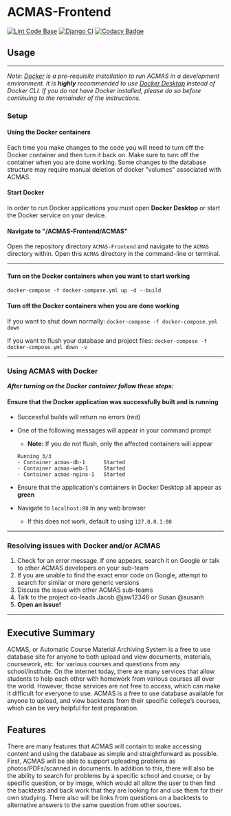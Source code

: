 # ACMAS-Frontend

[![Lint Code Base](https://github.com/ACMAS/ACMAS-Frontend/actions/workflows/super-linter.yml/badge.svg)](https://github.com/ACMAS/ACMAS-Frontend/actions/workflows/super-linter.yml)  [![Django CI](https://github.com/ACMAS/ACMAS-Frontend/actions/workflows/django.yml/badge.svg)](https://github.com/ACMAS/ACMAS-Frontend/actions/workflows/django.yml)
[![Codacy Badge](https://app.codacy.com/project/badge/Grade/c4e7f48ee49a4504bc2a4cdef806dfa8)](https://www.codacy.com/gh/ACMAS/ACMAS-Frontend/dashboard?utm_source=github.com&amp;utm_medium=referral&amp;utm_content=ACMAS/ACMAS-Frontend&amp;utm_campaign=Badge_Grade)

## Usage

---
_Note: [Docker](https://docs.docker.com/get-docker/) is a pre-requisite installation to run ACMAS in a development
 environment.
It is __highly__ recommended to use [Docker Desktop](https://www.docker.com/products/docker-desktop/) instead of
 Docker CLI. If you do not have Docker installed, please do so before continuing to the remainder of the instructions._

### Setup
#### Using the Docker containers
Each time you make changes to the code you will need to turn off the Docker container and then turn it back on.
 Make sure to turn off the container when you are done working. Some changes to the database structure may require
 manual deletion of docker "volumes" associated with ACMAS.
#### Start Docker
In order to run Docker applications you must open __Docker Desktop__ or start the Docker service on your device.
#### Navigate to "/ACMAS-Frontend/ACMAS"
Open the repository directory `ACMAS-Frontend` and navigate to the `ACMAS` directory within. Open this `ACMAS`
 directory in the command-line or terminal.

---
#### __Turn on the Docker containers when you want to start working__
`docker-compose -f docker-compose.yml up -d --build`
#### __Turn off the Docker containers when you are done working__
If you want to shut down normally: `docker-compose -f docker-compose.yml down`

If you want to flush your database and project files: `docker-compose -f docker-compose.yml down -v`

---
### Using ACMAS with Docker
___After turning on the Docker container follow these steps:___
#### Ensure that the Docker application was successfully built and is running
- Successful builds will return no errors (red)

- One of the following messages will appear in your command prompt

  - __Note:__ If you do not flush, only the affected containers will appear

  ```shell
  Running 3/3
  - Container acmas-db-1      Started
  - Container acmas-web-1     Started
  - Container acmas-nginx-1   Started
  ```

- Ensure that the application's containers in Docker Desktop all appear as __green__

- Navigate to `localhost:80` in any web browser
  - If this does not work, default to using `127.0.0.1:80`
---

### Resolving issues with Docker and/or ACMAS
1) Check for an error message. If one appears, search it on Google or talk to other ACMAS developers on your sub-team
2) If you are unable to find the exact error code on Google, attempt to search for similar or more generic versions
3) Discuss the issue with other ACMAS sub-teams
4) Talk to the project co-leads Jacob @jaw12346 or Susan @susanh
5) __Open an issue!__

---

## Executive Summary

  ACMAS, or Automatic Course Material Archiving System is a free to use database site for anyone to both upload and view documents, materials, coursework, etc. for various courses and questions from any school/institute.
On the internet today, there are many services that allow students to help each other with homework from various courses all over the world. However, those services are not free to access, which can make it difficult for everyone to use. ACMAS is a free to use database available for anyone to upload, and view backtests from their specific college’s courses, which can be very helpful for test preparation.

## Features

  There are many features that ACMAS will contain to make accessing content and using the database as simple and straightforward as possible. First, ACMAS will be able to support uploading problems as photos/PDFs/scanned in documents.
In addition to this, there will also be the ability to search for problems by a specific school and course, or by specific question, or by image, which would all allow the user to then find the backtests and back work that they are looking for and use them for their own studying.
There also will be links from questions on a backtests to alternative answers to the same question from other sources.
